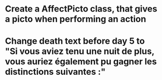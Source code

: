 # Create a AffectPicto class, that gives a picto when performing an action
# Change death text before day 5 to "Si vous aviez tenu une nuit de plus, vous auriez également pu gagner les distinctions suivantes :"
